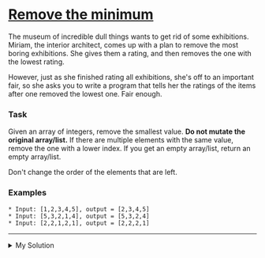 # [Remove the minimum](https://www.codewars.com/kata/563cf89eb4747c5fb100001b)

The museum of incredible dull things wants to get rid of some exhibitions. Miriam, the interior architect, comes up with
a plan to remove the most boring exhibitions. She gives them a rating, and then removes the one with the lowest rating.

However, just as she finished rating all exhibitions, she's off to an important fair, so she asks you to write a program
that tells her the ratings of the items after one removed the lowest one. Fair enough.

### Task

Given an array of integers, remove the smallest value. **Do not mutate the original array/list.** If there are multiple
elements with the same value, remove the one with a lower index. If you get an empty array/list, return an empty
array/list.

Don't change the order of the elements that are left.

### Examples

```
* Input: [1,2,3,4,5], output = [2,3,4,5]
* Input: [5,3,2,1,4], output = [5,3,2,4]
* Input: [2,2,1,2,1], output = [2,2,2,1]
```

---

<details><summary>My Solution</summary>

```js
function removeSmallest(nums) {
  const newNums = [...nums] // Create a copy of the input array to avoid modifying the original array
  const min = Math.min(...newNums) // Find the minimum value in the copied array

  newNums.splice(newNums.indexOf(min), 1) // Remove the first occurrence of the minimum value from the copied array

  return newNums // Return the modified array without the smallest element
}
```

</details>

